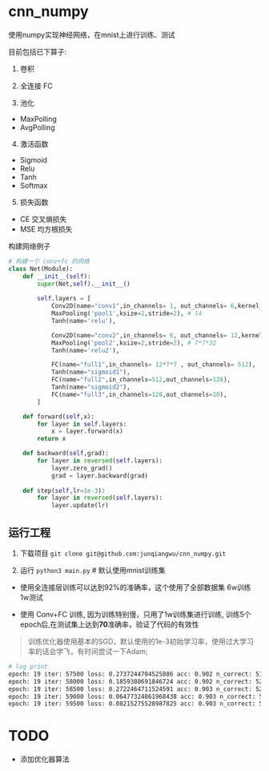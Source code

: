 # cnn_numpy

使用numpy实现神经网络，在mnist上进行训练、测试

目前包括已下算子:

1. 卷积 

2. 全连接 FC

3. 池化  
- MaxPolling
- AvgPolling


4. 激活函数 
- Sigmoid
- Relu
- Tanh
- Softmax

5. 损失函数
- CE 交叉熵损失
- MSE 均方根损失



构建网络例子
```py
# 构建一个 conv+fc 的网络
class Net(Module):
    def __init__(self):
        super(Net,self).__init__()
        
        self.layers = [
            Conv2D(name="conv1",in_channels= 1, out_channels= 6,kernel_size=3,stride=1,padding=1), # 28
            MaxPooling('pool1',ksize=2,stride=2), # 14
            Tanh(name='relu'),

            Conv2D(name="conv2",in_channels= 6, out_channels= 12,kernel_size=3,stride=1,padding=1),
            MaxPooling('pool2',ksize=2,stride=2), # 7*7*32
            Tanh(name='relu2'),

            FC(name="full1",in_channels= 12*7*7 , out_channels= 512),
            Tanh(name="sigmoid1"),
            FC(name="full2",in_channels=512,out_channels=128),
            Tanh(name="sigmoid2"),
            FC(name="full3",in_channels=128,out_channels=10),
        ]

    def forward(self,x):
        for layer in self.layers:
            x = layer.forward(x)
        return x

    def backward(self,grad):
        for layer in reversed(self.layers):
            layer.zero_grad()
            grad = layer.backward(grad)
    
    def step(self,lr=1e-3):
        for layer in reversed(self.layers):
            layer.update(lr)

```

## 运行工程
1. 下载项目
`git clone git@github.com:junqiangwu/cnn_numpy.git`

2. 运行
`python3 main.py` # 默认使用mnist训练集

- 使用全连接层训练可以达到92%的准确率，这个使用了全部数据集 6w训练  1w测试

- 使用 Conv+FC 训练, 因为训练特别慢，只用了1w训练集进行训练, 训练5个epoch后,在测试集上达到**70**准确率，验证了代码的有效性

> 训练优化器使用基本的SGD，默认使用的1e-3初始学习率，使用过大学习率的话会学飞，有时间尝试一下Adam;


```bash
# log print
epoch: 19 iter: 57500 loss: 0.2737244704525886 acc: 0.902 n_correct: 51956
epoch: 19 iter: 58000 loss: 0.1859380691846724 acc: 0.902 n_correct: 52417
epoch: 19 iter: 58500 loss: 0.2722464711524591 acc: 0.903 n_correct: 52894
epoch: 19 iter: 59000 loss: 0.06477324861968438 acc: 0.903 n_correct: 53369
epoch: 19 iter: 59500 loss: 0.08215275528987825 acc: 0.903 n_correct: 53844

```

# TODO

- 添加优化器算法